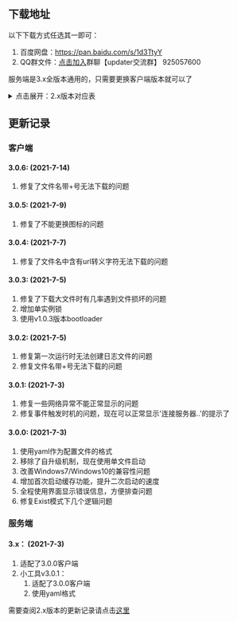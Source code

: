 ## 下载地址



以下下载方式任选其一即可：

1. 百度网盘：https://pan.baidu.com/s/1d3TtyY
2. QQ群文件：[点击加入](https://jq.qq.com/?_wv=1027&k=PqAEtn39)群聊【updater交流群】 925057600  

服务端是3.x全版本通用的，只需要更换客户端版本就可以了

<details>
<summary>点击展开：2.x版本对应表</summary>

建议使用3.x版本

相同的小版本通信协议之间，客户端向下兼容服务端（v2.1兼容v2，反之不行，v2也无法兼容v1）

| 热更新包                          | 静态服务端 | PHP服务端 | 客户端           | 小工具    | 通信协议 |
| --------------------------------- | ---------- | --------- | ---------------- | --------- | -------- |
| 2.8.4.zip                         | 2.8.zip    | 2.8.zip   | 2.1.3.zip        | 1.6.3.zip | v3       |
| 2.8.3.zip                         | 2.8.zip    | 2.8.zip   | 2.1.3.zip        | 1.6.2.zip | v3       |
| 2.8.2.zip                         | 2.8.zip    | 2.8.zip   | 2.1.3.zip        | 1.6.2.zip | v3       |
| 2.8.1.zip                         | 2.8.zip    | 2.8.zip   | 2.1.3.zip        | 1.6.2.zip | v3       |
| 2.8.1.zip                         | 2.8.zip    | 2.8.zip   | 2.1.3.zip        | 1.6.0.zip | v3       |
| 2.8.0.zip                         | 2.8.zip    | 2.8.zip   | 2.1.3.zip        | 1.6.0.zip | v3       |
| 2.7.0.zip                         | 2.5.zip    | 2.5.zip   | 2.1.3.zip        | 1.6.0.zip | v2.1     |
| 2.6.7f3.zip                       | 2.5.zip    | 2.5.zip   | 2.1.3.zip        | 1.6.0.zip | v2.1     |
| 2.6.5f2.zip / 2.6.5f2-Console.zip | 2.5.zip    | 2.5.zip   | 2.1.3.zip        | 1.6.0.zip | v2.1     |
| 2.6.5f1.zip / 2.6.5f1-Console.zip | 2.5.zip    | 2.5.zip   | 2.1.3.zip        | 1.6.0.zip | v2.1     |
| 2.6.3.zip / 2.6.3-Console.zip     | 2.5.zip    | 2.5.zip   | 2.1.3.zip        | 1.6.0.zip | v2.1     |
| 2.6.2.zip / 2.6.2-Console.zip     | 2.5.zip    | 2.5.zip   | 2.1.3.zip        | 1.6.0.zip | v2.1     |
| 2.6.1.zip / 2.6.1-Console.zip     | 2.5.zip    | 2.5.zip   | 2.1.3.zip        | 1.6.0.zip | v2.1     |
| 2.6.1.zip / 2.6.1-Console.zip     | 2.5.zip    | 2.5.zip   | 2.1.3.zip        | 1.5.1.zip | v2.1     |
| 2.6a3.zip / 2.6a3-Console.zip     | 2.5.zip    | 2.5.zip   | 2.1.2.zip        | 1.5.1.zip | v2.1     |
| 2.5.2.zip                         | 2.4.zip    | 2.3.zip   | 2.1.1.zip        | d1.3.zip  | v2       |
| 2.5.2.zip                         | 2.4.zip    | 2.3.zip   | 2.1.zip          | d1.3.zip  | v2       |
| 2.5.1.zip                         | 2.4.zip    | 2.3.zip   | 2.1.zip          | d1.3.zip  | v2       |
| 2.5.zip                           | 2.4.zip    | 2.3.zip   | 2.1.zip          | d1.3.zip  | v2       |
| 2.4.7.zip                         | 2.4.zip    | 2.3.zip   | 2.0.3(b0108).zip | d1.3.zip  | v2       |
| 已集成(v2.2.2)                    | 不支持     | 2.2.2.zip | 2.0.2(a1201).zip | 不需要    | v1       |
| 已集成(v2.2.1)                    | 不支持     | 2.2.1.zip | 2.0.1(a0922).zip | 不需要    | v1       |
| 已集成(v2.2.0)                    | 不支持     | 2.2.0.zip | 2.0.1(a0922).zip | 不需要    | v1       |
| 已集成(v2.1.2)                    | 不支持     | 2.1.2.zip | 2.0.1(a0922).zip | 不需要    | v1       |
| 已集成(v2.1.1)                    | 不支持     | 2.1.1.zip | 2.0.1(a0922).zip | 不需要    | v1       |
| 已集成(v2.1.0)                    | 不支持     | 2.1.0.zip | 2.0.1(a0922).zip | 不需要    | v1       |
| 已集成(v2.0.1)                    | 不支持     | 2.0.1.zip | 2.0(a0915).zip   | 不需要    | v1       |
| 已集成(v2.0.0)                    | 不支持     | 2.0.0.zip | 2.0(a0915).zip   | 不需要    | v1       |

</details>

## 更新记录

<!-- tabs:start -->

### **客户端**

#### 3.0.6:    (2021-7-14)
1. 修复了文件名带+号无法下载的问题

#### 3.0.5:    (2021-7-9)

1. 修复了不能更换图标的问题

#### 3.0.4:    (2021-7-7)

1. 修复了文件名中含有url转义字符无法下载的问题

#### 3.0.3:    (2021-7-5)

1. 修复了下载大文件时有几率遇到文件损坏的问题
2. 增加单实例锁
3. 使用v1.0.3版本bootloader

#### 3.0.2:    (2021-7-5)

1. 修复第一次运行时无法创建日志文件的问题
2. 修复文件名带+号无法下载的问题

#### 3.0.1:    (2021-7-3)

1. 修复一些网络异常不能正常显示的问题
2. 修复事件触发时机的问题，现在可以正常显示'连接服务器..'的提示了

#### 3.0.0:    (2021-7-3)

1. 使用yaml作为配置文件的格式
2. 移除了自升级机制，现在使用单文件启动
3. 改善Windows7/Windows10的兼容性问题
4. 增加首次启动缓存功能，提升二次启动的速度
5. 全程使用界面显示错误信息，方便排查问题
6. 修复Exist模式下几个逻辑问题

### **服务端**

#### 3.x：    (2021-7-3)

1. 适配了3.0.0客户端
2. 小工具v3.0.1：
   1. 适配了3.0.0客户端
   2. 使用yaml格式

<!-- tabs:end -->

需要查阅2.x版本的更新记录请点击[这里](https://github.com/updater-for-minecraft/Docs/blob/v2.8.4/%E6%9B%B4%E6%96%B0%E8%AE%B0%E5%BD%95.md)
